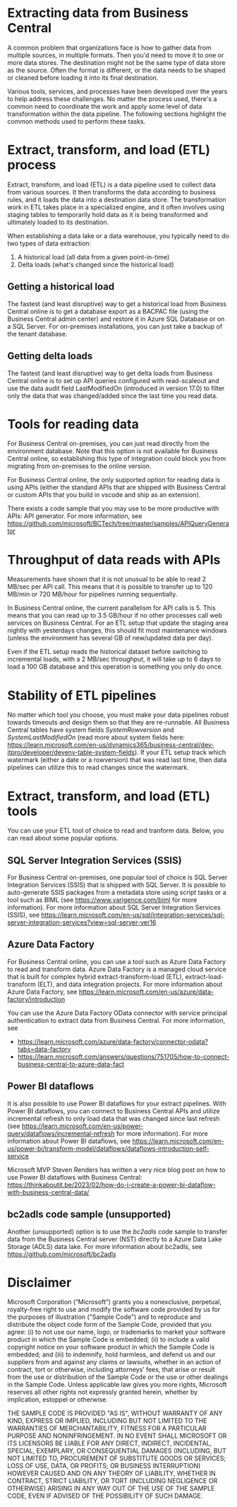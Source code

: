 # Extracting data from Business Central
A common problem that organizations face is how to gather data from multiple sources, in multiple formats. Then you'd need to move it to one or more data stores. The destination might not be the same type of data store as the source. Often the format is different, or the data needs to be shaped or cleaned before loading it into its final destination.

Various tools, services, and processes have been developed over the years to help address these challenges. No matter the process used, there's a common need to coordinate the work and apply some level of data transformation within the data pipeline. The following sections highlight the common methods used to perform these tasks.

# Extract, transform, and load (ETL) process
Extract, transform, and load (ETL) is a data pipeline used to collect data from various sources. It then transforms the data according to business rules, and it loads the data into a destination data store. The transformation work in ETL takes place in a specialized engine, and it often involves using staging tables to temporarily hold data as it is being transformed and ultimately loaded to its destination.

When establishing a data lake or a data warehouse, you typically need to do two types of data extraction:

1. A historical load (all data from a given point-in-time)
2. Delta loads (what's changed since the historical load)

## Getting a historical load
The fastest (and least disruptive) way to get a historical load from Business Central online is to get a database export as a BACPAC file (using the Business Central admin center) and restore it in Azure SQL Database or on a SQL Server. For on-premises installations, you can just take a backup of the tenant database.

## Getting delta loads
The fastest (and least disruptive) way to get delta loads from Business Central online is to set up API queries configured with read-scaleout and use the data audit field LastModifiedOn (introduced in version 17.0) to filter only the data that was changed/added since the last time you read data.


# Tools for reading data
For Business Central on-premises, you can just read directly from the environment database. Note that this option is not available for Business Central online, so establishing this type of integration could block you from migrating from on-premises to the online version. 

For Business Central online, the only supported option for reading data is using APIs (either the standard APIs that are shipped with Business Central or custom APIs that you build in vscode and ship as an extension). 

There exists a code sample that you may use to be more productive with APIs: API generator. 
For more information, see https://github.com/microsoft/BCTech/tree/master/samples/APIQueryGenerator

# Throughput of data reads with APIs
Measurements have shown that it is not unusual to be able to read 2 MB/sec per API call. This means that it is possible to transfer up to 120 MB/min or 720 MB/hour for pipelines running sequentially. 

In Business Central online, the current parallelism for API calls is 5. This means that you can read up to 3.5 GB/hour if no other processes call web services on Business Central. For an ETL setup that update the staging area nightly with yesterdays changes, this should fit most maintenance windows (unless the environment has several GB of new/updated data per day).

Even if the ETL setup reads the historical dataset before switching to incremental loads, with a 2 MB/sec throughput, it will take up to 6 days to load a 100 GB database and this operation is something you only do once. 

# Stability of ETL pipelines
No matter which tool you choose, you must make your data pipelines robust towards timeouts and design them so that they are re-runnable. All Business Central tables have system fields _SystemRowversion_ and _SystemLastModifiedOn_ (read more about system fields here: https://learn.microsoft.com/en-us/dynamics365/business-central/dev-itpro/developer/devenv-table-system-fields). If your ETL setup track which watermark (either a date or a rowversion) that was read last time, then data pipelines can utilize this to read changes since the watermark.


# Extract, transform, and load (ETL) tools
You can use your ETL tool of choice to read and tranform data. Below, you can read about some popular options.

## SQL Server Integration Services (SSIS)
For Business Central on-premises, one popular tool of choice is SQL Server Integration Services (SSIS) that is shipped with SQL Server. It is possible to auto-generate SSIS packages from a metadata store using script tasks or a tool such as BIML (see https://www.varigence.com/biml for more information). For more information about SQL Server Integration Services (SSIS), see
https://learn.microsoft.com/en-us/sql/integration-services/sql-server-integration-services?view=sql-server-ver16

## Azure Data Factory
For Business Central online, you can use a tool such as Azure Data Factory to read and transform data. Azure Data Factory is a managed cloud service that is built for complex hybrid extract-transform-load (ETL), extract-load-transform (ELT), and data integration projects. For more information about Azure Data Factory, see https://learn.microsoft.com/en-us/azure/data-factory/introduction

You can use the Azure Data Factory OData connector with service principal authentication to extract data from Business Central. For more information, see
* https://learn.microsoft.com/azure/data-factory/connector-odata?tabs=data-factory
* https://learn.microsoft.com/answers/questions/751705/how-to-connect-business-central-to-azure-data-fact

## Power BI dataflows
It is also possible to use Power BI dataflows for your extract pipelines. With Power BI dataflows, you can connect to Business Central APIs and utilize incremental refresh to only load data that was changed since last refresh (see https://learn.microsoft.com/en-us/power-query/dataflows/incremental-refresh for more information). For more information about Power BI dataflows, see https://learn.microsoft.com/en-us/power-bi/transform-model/dataflows/dataflows-introduction-self-service

Microsoft MVP Steven Renders has written a very nice blog post on how to use Power BI dataflows with Business Central:
https://thinkaboutit.be/2023/02/how-do-i-create-a-power-bi-dataflow-with-business-central-data/

## bc2adls code sample (unsupported)
Another (unsupported) option is to use the _bc2adls_ code sample to transfer data from the Business Central server (NST) directly to a Azure Data Lake Storage (ADLS) data lake. For more information about bc2adls, see https://github.com/microsoft/bc2adls



# Disclaimer
Microsoft Corporation (“Microsoft”) grants you a nonexclusive, perpetual, royalty-free right to use and modify the software code provided by us for the purposes of illustration  ("Sample Code") and to reproduce and distribute the object code form of the Sample Code, provided that you agree: (i) to not use our name, logo, or trademarks to market your software product in which the Sample Code is embedded; (ii) to include a valid copyright notice on your software product in which the Sample Code is embedded; and (iii) to indemnify, hold harmless, and defend us and our suppliers from and against any claims or lawsuits, whether in an action of contract, tort or otherwise, including attorneys’ fees, that arise or result from the use or distribution of the Sample Code or the use or other dealings in the Sample Code. Unless applicable law gives you more rights, Microsoft reserves all other rights not expressly granted herein, whether by implication, estoppel or otherwise. 

THE SAMPLE CODE IS PROVIDED "AS IS", WITHOUT WARRANTY OF ANY KIND, EXPRESS OR IMPLIED, INCLUDING BUT NOT LIMITED TO THE WARRANTIES OF MERCHANTABILITY, FITNESS FOR A PARTICULAR PURPOSE AND NONINFRINGEMENT. IN NO EVENT SHALL MICROSOFT OR ITS LICENSORS BE LIABLE FOR ANY DIRECT, INDIRECT, INCIDENTAL, SPECIAL, EXEMPLARY, OR CONSEQUENTIAL DAMAGES (INCLUDING, BUT NOT LIMITED TO, PROCUREMENT OF SUBSTITUTE GOODS OR SERVICES; LOSS OF USE, DATA, OR PROFITS; OR BUSINESS INTERRUPTION) HOWEVER CAUSED AND ON ANY THEORY OF LIABILITY, WHETHER IN CONTRACT, STRICT LIABILITY, OR TORT (INCLUDING NEGLIGENCE OR OTHERWISE) ARISING IN ANY WAY OUT OF THE USE OF THE SAMPLE CODE, EVEN IF ADVISED OF THE POSSIBILITY OF SUCH DAMAGE.
